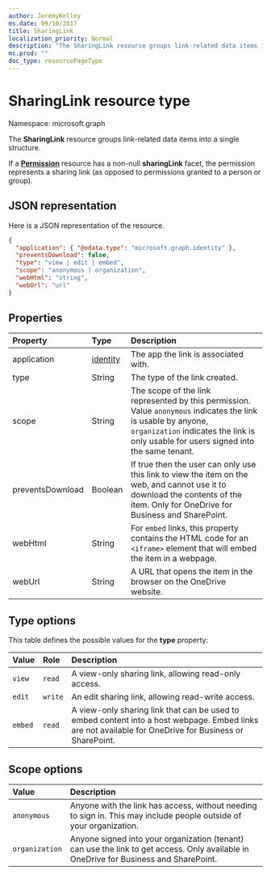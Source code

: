 ```yaml
---
author: JeremyKelley
ms.date: 09/10/2017
title: SharingLink
localization_priority: Normal
description: "The SharingLink resource groups link-related data items into a single structure."
ms.prod: ""
doc_type: resourcePageType
---
```


# SharingLink resource type

Namespace: microsoft.graph

The **SharingLink** resource groups link-related data items into a single structure.

If a [**Permission**](permission.md) resource has a non-null **sharingLink** facet, the permission represents a sharing link (as opposed to permissions granted to a person or group).

## JSON representation

Here is a JSON representation of the resource.

<!-- {
  "blockType": "resource",
  "optionalProperties": [ "application", "scope" ],
  "@odata.type": "microsoft.graph.sharingLink"
}-->

```json
{
  "application": { "@odata.type": "microsoft.graph.identity" },
  "preventsDownload": false,
  "type": "view | edit | embed",
  "scope": "anonymous | organization",
  "webHtml": "string",
  "webUrl": "url"
}
```

## Properties

| Property    | Type          | Description
|:------------|:--------------|:-------------------------------------
| application | [identity][]  | The app the link is associated with.
| type        | String        | The type of the link created.
| scope       | String        | The scope of the link represented by this permission. Value `anonymous` indicates the link is usable by anyone, `organization` indicates the link is only usable for users signed into the same tenant.
| preventsDownload | Boolean       | If true then the user can only use this link to view the item on the web, and cannot use it to download the contents of the item. Only for OneDrive for Business and SharePoint.
| webHtml     | String        | For `embed` links, this property contains the HTML code for an `<iframe>` element that will embed the item in a webpage.
| webUrl      | String        | A URL that opens the item in the browser on the OneDrive website.

[Identity]: identity.md

## Type options

This table defines the possible values for the **type** property:

| Value   | Role    | Description
|:--------|:--------|:---------------------------------------------------------
| `view`  | `read`  | A view-only sharing link, allowing read-only access.
| `edit`  | `write` | An edit sharing link, allowing read-write access.
| `embed` | `read`  | A view-only sharing link that can be used to embed content into a host webpage. Embed links are not available for OneDrive for Business or SharePoint.

## Scope options

| Value          | Description
|:---------------|:------------------------------------------------------------
| `anonymous`    | Anyone with the link has access, without needing to sign in. This may include people outside of your organization.
| `organization` | Anyone signed into your organization (tenant) can use the link to get access. Only available in OneDrive for Business and SharePoint.

<!-- uuid: 8fcb5dbc-d5aa-4681-8e31-b001d5168d79
2015-10-25 14:57:30 UTC -->
<!-- {
  "type": "#page.annotation",
  "description": "The sharing link facet provides information about how a file is shared.",
  "keywords": "sharing,sharing link, sharing url, webUrl",
  "section": "documentation",
  "suppressions": [
    "Warning: /api-reference/v1.0/resources/sharinglink.md:
      Found potential enums in resource example that weren't defined in a table:(view,edit,embed) are in resource, but () are in table",
    "Warning: /api-reference/v1.0/resources/sharinglink.md:
      Found potential enums in resource example that weren't defined in a table:(anonymous,organization) are in resource, but () are in table"
  ],
  "tocPath": "Facets/SharingLink"
} -->

